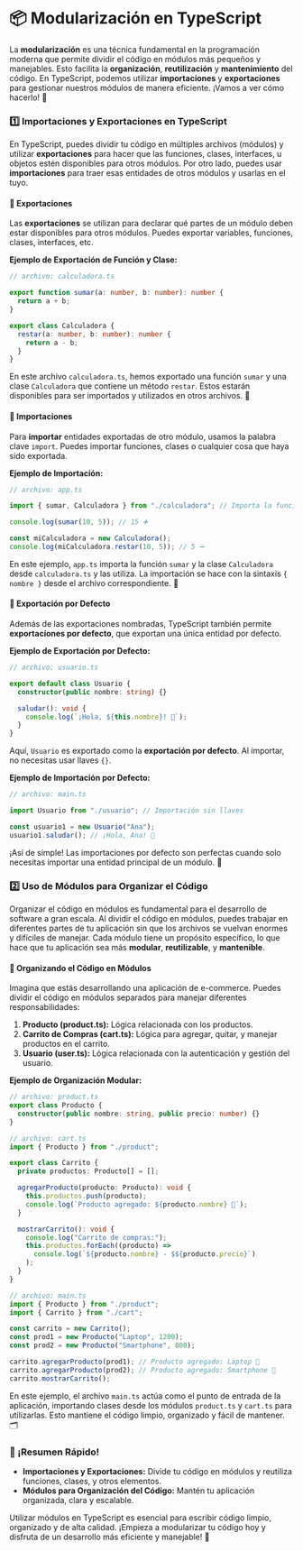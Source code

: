 # 📦 Modularización en TypeScript

La **modularización** es una técnica fundamental en la programación moderna que permite dividir el código en módulos más pequeños y manejables. Esto facilita la **organización**, **reutilización** y **mantenimiento** del código. En TypeScript, podemos utilizar **importaciones** y **exportaciones** para gestionar nuestros módulos de manera eficiente. ¡Vamos a ver cómo hacerlo! 🚀

### 1️⃣ Importaciones y Exportaciones en TypeScript

En TypeScript, puedes dividir tu código en múltiples archivos (módulos) y utilizar **exportaciones** para hacer que las funciones, clases, interfaces, u objetos estén disponibles para otros módulos. Por otro lado, puedes usar **importaciones** para traer esas entidades de otros módulos y usarlas en el tuyo.

#### 🔹 Exportaciones

Las **exportaciones** se utilizan para declarar qué partes de un módulo deben estar disponibles para otros módulos. Puedes exportar variables, funciones, clases, interfaces, etc.

**Ejemplo de Exportación de Función y Clase:**

```typescript
// archivo: calculadora.ts

export function sumar(a: number, b: number): number {
  return a + b;
}

export class Calculadora {
  restar(a: number, b: number): number {
    return a - b;
  }
}
```

En este archivo `calculadora.ts`, hemos exportado una función `sumar` y una clase `Calculadora` que contiene un método `restar`. Estos estarán disponibles para ser importados y utilizados en otros archivos. 🧩

#### 🔹 Importaciones

Para **importar** entidades exportadas de otro módulo, usamos la palabra clave `import`. Puedes importar funciones, clases o cualquier cosa que haya sido exportada.

**Ejemplo de Importación:**

```typescript
// archivo: app.ts

import { sumar, Calculadora } from "./calculadora"; // Importa la función y la clase

console.log(sumar(10, 5)); // 15 ➕

const miCalculadora = new Calculadora();
console.log(miCalculadora.restar(10, 5)); // 5 ➖
```

En este ejemplo, `app.ts` importa la función `sumar` y la clase `Calculadora` desde `calculadora.ts` y las utiliza. La importación se hace con la sintaxis `{ nombre }` desde el archivo correspondiente. 🌟

#### 🔹 Exportación por Defecto

Además de las exportaciones nombradas, TypeScript también permite **exportaciones por defecto**, que exportan una única entidad por defecto.

**Ejemplo de Exportación por Defecto:**

```typescript
// archivo: usuario.ts

export default class Usuario {
  constructor(public nombre: string) {}

  saludar(): void {
    console.log(`¡Hola, ${this.nombre}! 👋`);
  }
}
```

Aquí, `Usuario` es exportado como la **exportación por defecto**. Al importar, no necesitas usar llaves `{}`.

**Ejemplo de Importación por Defecto:**

```typescript
// archivo: main.ts

import Usuario from "./usuario"; // Importación sin llaves

const usuario1 = new Usuario("Ana");
usuario1.saludar(); // ¡Hola, Ana! 👋
```

¡Así de simple! Las importaciones por defecto son perfectas cuando solo necesitas importar una entidad principal de un módulo. 🎯

### 2️⃣ Uso de Módulos para Organizar el Código

Organizar el código en módulos es fundamental para el desarrollo de software a gran escala. Al dividir el código en módulos, puedes trabajar en diferentes partes de tu aplicación sin que los archivos se vuelvan enormes y difíciles de manejar. Cada módulo tiene un propósito específico, lo que hace que tu aplicación sea más **modular**, **reutilizable**, y **mantenible**.

#### 🔹 Organizando el Código en Módulos

Imagina que estás desarrollando una aplicación de e-commerce. Puedes dividir el código en módulos separados para manejar diferentes responsabilidades:

1. **Producto (product.ts):** Lógica relacionada con los productos.
2. **Carrito de Compras (cart.ts):** Lógica para agregar, quitar, y manejar productos en el carrito.
3. **Usuario (user.ts):** Lógica relacionada con la autenticación y gestión del usuario.

**Ejemplo de Organización Modular:**

```typescript
// archivo: product.ts
export class Producto {
  constructor(public nombre: string, public precio: number) {}
}

// archivo: cart.ts
import { Producto } from "./product";

export class Carrito {
  private productos: Producto[] = [];

  agregarProducto(producto: Producto): void {
    this.productos.push(producto);
    console.log(`Producto agregado: ${producto.nombre} 🛒`);
  }

  mostrarCarrito(): void {
    console.log("Carrito de compras:");
    this.productos.forEach((producto) =>
      console.log(`${producto.nombre} - $${producto.precio}`)
    );
  }
}

// archivo: main.ts
import { Producto } from "./product";
import { Carrito } from "./cart";

const carrito = new Carrito();
const prod1 = new Producto("Laptop", 1200);
const prod2 = new Producto("Smartphone", 800);

carrito.agregarProducto(prod1); // Producto agregado: Laptop 🛒
carrito.agregarProducto(prod2); // Producto agregado: Smartphone 🛒
carrito.mostrarCarrito();
```

En este ejemplo, el archivo `main.ts` actúa como el punto de entrada de la aplicación, importando clases desde los módulos `product.ts` y `cart.ts` para utilizarlas. Esto mantiene el código limpio, organizado y fácil de mantener. 🗂️

### 🌟 ¡Resumen Rápido!

- **Importaciones y Exportaciones:** Divide tu código en módulos y reutiliza funciones, clases, y otros elementos.
- **Módulos para Organización del Código:** Mantén tu aplicación organizada, clara y escalable.

Utilizar módulos en TypeScript es esencial para escribir código limpio, organizado y de alta calidad. ¡Empieza a modularizar tu código hoy y disfruta de un desarrollo más eficiente y manejable! 💪
